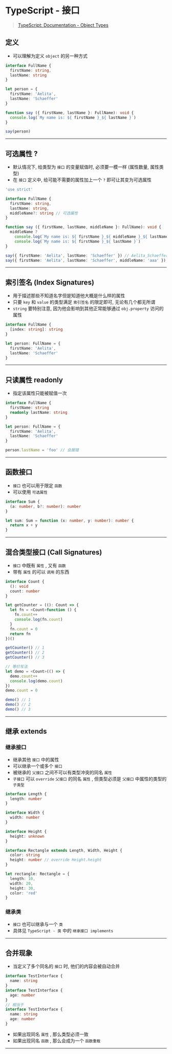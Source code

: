 # TypeScript - 接口



> [TypeScript: Documentation - Object Types](https://www.typescriptlang.org/docs/handbook/2/objects.html)



## 定义

- 可以理解为定义 `object` 的另一种方式

```typescript
interface FullName {
  firstName: string,
  lastName: string
}

let person = {
  firstName: 'Aelita',
  lastName: 'Schaeffer'
}

function say ({ firstName, lastName }: FullName): void {
  console.log(`My name is: ${ firstName }_${ lastName }`)
}

say(person)
```

---

## 可选属性 ?

- 默认情况下, 给类型为 `接口` 的变量赋值时, 必须要一模一样 (属性数量, 属性类型)
- 在 `接口` 定义中, 给可能不需要的属性加上一个 `?` 即可让其变为可选属性

```TypeScript
'use strict'

interface FullName {
  firstName: string,
  lastName: string,
  middleName?: string // 可选属性
}

function say ({ firstName, lastName, middleName }: FullName): void {
  middleName ?
    console.log(`My name is: ${ firstName }_${ middleName }_${ lastName }`) :
    console.log(`My name is: ${ firstName }_${ lastName }`)
}

say({ firstName: 'Aelita', lastName: 'Schaeffer' }) // Aelita_Schaeffer
say({ firstName: 'Aelita', lastName: 'Schaeffer', middleName: 'aaa' }) // Aelita_aaa_Schaeffer
```

---

## 索引签名 (Index Signatures)

- 用于描述那些不知道名字但是知道他大概是什么样的属性
- 只要 `key` 和 `value` 的类型满足 `索引签名` 的限定即可, 无论有几个都无所谓
- `string` 要特别注意, 因为他会影响到其他正常能够通过 `obj.property` 访问的属性

```TypeScript
interface FullName {
  [index: string]: string
}

let person: FullName = {
  firstName: 'Aelita',
  lastName: 'Schaeffer'
}
```

---

## 只读属性 readonly

- 指定该属性只能被赋值一次

```TypeScript
interface FullName {
  firstName: string
  readonly lastName: string
}

let person: FullName = {
  firstName: 'Aelita',
  lastName: 'Schaeffer'
}

person.lastName = 'foo' // 会报错
```

---

## 函数接口

- `接口` 也可以用于限定 `函数`
- 可以使用 `可选属性`

```TypeScript
interface Sum {
  (a: number, b?: number): number
}

let sum: Sum = function (x: number, y: number): number {
  return x + y
}
```

---

## 混合类型接口 (Call Signatures)

- `接口` 中既有 `属性` , 又有 `函数`
- 带有 `属性` 的可以 `调用` 的东西

```TypeScript
interface Count {
  (): void
  count: number
}

let getCounter = ((): Count => {
  let fn = <Count>function () {
    fn.count++
    console.log(fn.count)
  }
  fn.count = 0
  return fn
})()

getCounter() // 1
getCounter() // 2
getCounter() // 3

// 等价写法
let demo = <Count>(() => {
  demo.count++
  console.log(demo.count)
})
demo.count = 0

demo() // 1
demo() // 2
demo() // 3
```

---

## 继承 extends



### 继承接口

- 继承其他 `接口` 中的属性
- 可以继承一个或多个 `接口`
- 被继承的 `父接口` 之间不可以有类型冲突的同名 `属性`
- `子接口` 可以 `override` `父接口` 的同名 `属性` , 但类型必须是 `父接口` 中属性的类型的 `子类型`

```TypeScript
interface Length {
  length: number
}

interface Width {
  width: number
}

interface Height {
  height: unknown
}

interface Rectangle extends Length, Width, Height {
  color: string
  height: number // override Height.height
}

let rectangle: Rectangle = {
  length: 10,
  width: 20,
  height: 30,
  color: 'red'
}
```



### 继承类

- `接口` 也可以继承与一个 `类`
- 具体见 `TypeScript - 类` 中的 `继承接口 implements`

---

## 合并现象

- 当定义了多个同名的 `接口` 时, 他们的内容会被自动合并

```TypeScript
interface TestInterface {
  name: string
}
interface TestInterface {
  age: number
}
// 相当于
interface TestInterface {
  name: string
  age: number
}
```

- 如果出现同名 `属性` , 那么类型必须一致
- 如果出现同名 `函数` , 那么会成为一个 `函数重载`

---

















































